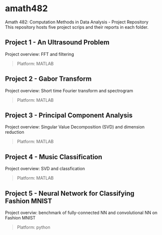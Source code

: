 # amath482
Amath 482: Computation Methods in Data Analysis - Project Repository
This repository hosts five project scrips and their reports in each folder.
## Project 1 - An Ultrasound Problem
Project overview: FFT and filtering
> Platform: MATLAB
## Project 2 - Gabor Transform
Project overview: Short time Fourier transform and spectrogram
> Platform: MATLAB
## Project 3 - Principal Component Analysis
Project overview: Singular Value Decomposition (SVD) and dimension reduction
> Platform: MATLAB
## Project 4 - Music Classification
Project overview: SVD and classfication
> Platform: MATLAB
## Project 5 - Neural Network for Classifying Fashion MNIST
Project overviw: benchmark of fully-connected NN and convolutional NN on Fashion MNIST
> Platform: python
